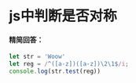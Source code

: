 # js中判断是否对称

#### 精简回答：

```js
let str = 'Woow'
let reg = /^([a-z])([a-z])\2\1$/i;
console.log(str.test(reg))

```


